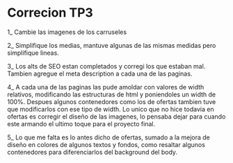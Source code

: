 # Correcion TP3

1_ Cambie las imagenes de los carruseles

2_ Simplifique los medias, mantuve algunas de las mismas medidas pero simplifique lineas. 

3_ Los alts de SEO estan completados y corregi los que estaban mal. Tambien agregue el meta description a cada una de las paginas.

4_ A cada una de las paginas las pude amoldar con valores de width relativos, modificando las estructuras de html y poniendoles un width de 100%. Despues algunos contenedores como los de ofertas tambien tuve que modificarlos con ese tipo de width. Lo unico que no hice todavia en ofertas es corregir el diseño de las imagenes, lo pensaba dejar para cuando este armando el ultimo toque para el proyecto final.

5_ Lo que me falta es lo antes dicho de ofertas, sumado a la mejora de diseño en colores de algunos textos y fondos, como resaltar algunos contenedores para diferenciarlos del background del body. 
